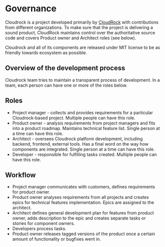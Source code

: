 # Governance

Cloudrock is a project developed primarily by [CloudRock](https://cloudrock.ca) with contributions from different
organizations. To make sure that the project is delivering a sound product, CloudRock maintains control over the
authoritative source code and covers Product owner and Architect roles (see below).

Cloudrock and all of its components are released under MIT license to be as friendly towards ecosystem as possible.

## Overview of the development process

Cloudrock team tries to maintain a transparent process of development. In a team, each person can have one or more of the roles below.

## Roles

- Project manager - collects and provides requirements for a particular Cloudrock-based project. Multiple people can have this role.
- Product owner - analysis requirements from project managers and fits into a product roadmap. Maintains technical
  feature list. Single person at a time can have this role.
- Architect - oversees Cloudrock platform development, including backend, frontend, external tools. Has a final word on
  the way how components are integrated. Single person at a time can have this role.
- Developer - responsible for fulfilling tasks created. Multiple people can have this role.

## Workflow

- Project manager communicates with customers, defines requirements for product owner.
- Product owner analyses requirements from all projects and creates epics for technical features implementation. Epics
  are assigned to the architect.
- Architect defines general development plan for features from product owner, adds description to the epic and creates
  separate tasks or stories for component owners.
- Developers process tasks.
- Product owner releases tagged versions of the product once a certain amount of functionality or bugfixes went in.
